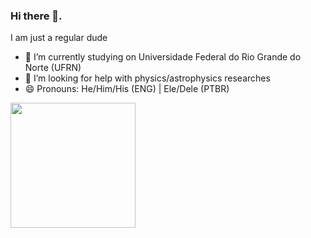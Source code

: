 ### Hi there 👋. 
  
  I am just a regular dude

- 🌱 I’m currently studying on Universidade Federal do Rio Grande do Norte (UFRN)
- 🤔 I’m looking for help with physics/astrophysics researches 
- 😄 Pronouns: He/Him/His (ENG) | Ele/Dele (PTBR)

<div>
  <a href="https://beacons.ai/synthbe">
  <img height="200em" src="https://github-readme-stats.vercel.app/api?username=synthbe&show_icons=true&theme=merko&include_all_commits=true&count_private=true"/>
 </div>
  

